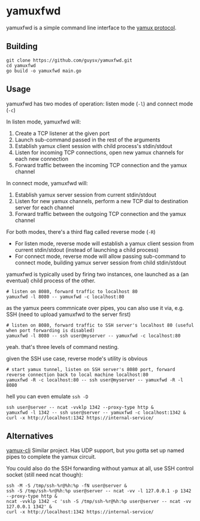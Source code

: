 # yamuxfwd

yamuxfwd is a simple command line interface to the [yamux protocol](https://github.com/hashicorp/yamux/blob/master/spec.md).

## Building
```
git clone https://github.com/guysv/yamuxfwd.git
cd yamuxfwd
go build -o yamuxfwd main.go
```

## Usage
yamuxfwd has two modes of operation: listen mode (`-l`) and connect mode (`-c`)

In listen mode, yamuxfwd will:
1. Create a TCP listener at the given port
2. Launch sub-command passed in the rest of the arguments
3. Establish yamux client session with child process's stdin/stdout
4. Listen for incoming TCP connections, open new yamux channels for each new connection
5. Forward traffic between the incoming TCP connection and the yamux channel

In connect mode, yamuxfwd will:
1. Establish yamux server session from current stdin/stdout
2. Listen for new yamux channels, perform a new TCP dial to destination server for each channel
3. Forward traffic between the outgoing TCP connection and the yamux channel

For both modes, there's a third flag called reverse mode (`-R`)
* For listen mode, reverse mode will establish a yamux client session from current stdin/stdout (instead of launching a child process)
* For connect mode, reverse mode will allow passing sub-command to connect mode, building yamux server session from child stdin/stdout

yamuxfwd is typically used by firing two instances, one launched as a (an eventual) child process of the other.
```
# listen on 8080, forward traffic to localhost 80
yamuxfwd -l 8080 -- yamuxfwd -c localhost:80
```

as the yamux peers commnicate over pipes, you can also use it via, e.g. SSH (need to upload yamuxfwd to the server first)
```
# listen on 8080, forward traffic to SSH server's localhost 80 (useful when port forwarding is disabled)
yamuxfwd -l 8080 -- ssh user@myserver -- yamuxfwd -c localhost:80
```
yeah. that's three levels of command nesting.

given the SSH use case, reverse mode's utility is obvious
```
# start yamux tunnel, listen on SSH server's 8080 port, forward reverse connection back to local machine localhost:80
yamuxfwd -R -c localhost:80 -- ssh user@myserver -- yamuxfwd -R -l 8080
```

hell you can even emulate `ssh -D`
```
ssh user@server -- ncat -vvklp 1342 --proxy-type http &
yamuxfwd -l 1342 -- ssh user@server -- yamuxfwd -c localhost:1342 &
curl -x http://localhost:1342 https://internal-service/
```

## Alternatives
[yamux-cli](https://github.com/nwtgck/yamux-cli) Similar project. Has UDP support, but you gotta set up named pipes to complete the yamux circuit.

You could also do the SSH forwarding without yamux at all, use SSH control socket (still need ncat though):
```
ssh -M -S /tmp/ssh-%r@%h:%p -fN user@server &
ssh -S /tmp/ssh-%r@%h:%p user@server -- ncat -vv -l 127.0.0.1 -p 1342 --proxy-type http &
ncat -vvklp 1342 -c 'ssh -S /tmp/ssh-%r@%h:%p user@server -- ncat -vv 127.0.0.1 1342' &
curl -x http://localhost:1342 https://internal-service/
```
